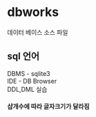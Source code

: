 # dbworks
데이터 베이스 소스 파일<br/>
## sql 언어
DBMS - sqlite3<br/>
IDE - DB Browser<br/>
DDL,DML 실습

#### 샵개수에 따라 글자크기가 달라짐
